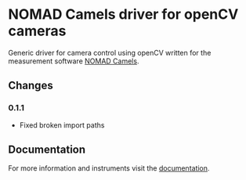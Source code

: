 # NOMAD Camels driver for openCV cameras

Generic driver for camera control using openCV written for the measurement software [NOMAD Camels](https://fau-lap.github.io/NOMAD-CAMELS/).

## Changes

### 0.1.1

- Fixed broken import paths

## Documentation

For more information and instruments visit the [documentation](https://fau-lap.github.io/NOMAD-CAMELS/doc/instruments/instruments.html).